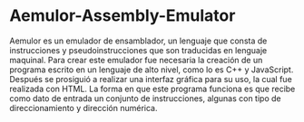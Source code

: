 # Aemulor-Assembly-Emulator
 Aemulor es un emulador de ensamblador, un lenguaje que consta de instrucciones y pseudoinstrucciones que son traducidas en lenguaje maquinal. Para crear este emulador fue necesaria la creación de un programa escrito en un lenguaje de alto nivel, como lo es C++ y JavaScript. Después se prosiguió a realizar una interfaz gráfica para su uso, la cual fue realizada con HTML. La forma en que este programa funciona es que recibe como dato de entrada un conjunto de instrucciones, algunas con tipo de direccionamiento y dirección numérica.
